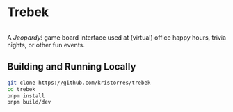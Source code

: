 Trebek
======

<p>
    <img src="https://img.shields.io/badge/Svelte-3-ff3e00?style=for-the-badge&logo=svelte" alt="" />
</p>

A *Jeopardy!* game board interface used at (virtual) office happy hours, trivia
nights, or other fun events.

Building and Running Locally
----------------------------

```sh
git clone https://github.com/kristorres/trebek
cd trebek
pnpm install
pnpm build/dev
```
